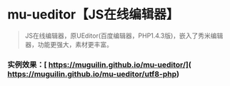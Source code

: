 # mu-ueditor【JS在线编辑器】
> JS在线编辑器，原UEditor(百度编辑器，PHP1.4.3版)，嵌入了秀米编辑器，功能更强大，素材更丰富。



### 实例效果：[ https://muguilin.github.io/mu-ueditor/]( https://muguilin.github.io/mu-ueditor/utf8-php)

